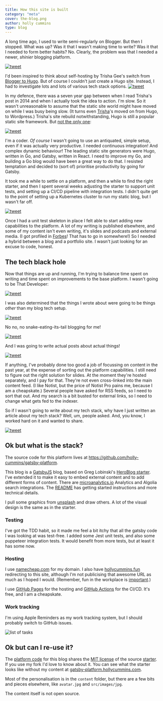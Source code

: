 ```yaml
---
title: How this site is built
category: "meta"
cover: the-blog.png
author: holly cummins
type: blog
---
```


A long time ago, I used to write semi-regularly on Blogger. But then I stopped. What was up? Was it that
I wasn't making time to write? Was it that I needed to form better habits? No. Clearly, the problem was
that I needed a newer, _shinier_ blogging platform.

[![tweet](rebuild-tweet.png)](https://twitter.com/aschmelyun/status/1363471281371439104)

I'd been inspired to think about self-hosting by Trisha Gee's switch from [Blogger to Hugo](https://trishagee.com/2014/03/20/atom-to-hugo/). But of course I couldn't just create a Hugo site. Instead, I had to investigate lots and lots of various tech stack
options.
[![tweet](developer-blog-tweet.png)](https://twitter.com/vvoyer/status/1087705536714412032)

In my defence, there was a seven year gap between when I read Trisha's post in 2014 and when I actually took the idea to action. I'm slow. So it wasn't unreasonable to assume that the static site world might have moved on while I was busy being slow. (It turns even [Trisha](https://trishagee.com)'s moved on from Hugo, to Wordpress.) Trisha's site rebuild notwithstanding, Hugo is still a popular static site framework. But [not the only one](https://mtm.dev/static):

[![tweet](nixcraft-tweet.png)](https://rakhim.org/honestly-undefined/19/)

I'm a coder. _Of course_ I wasn't going to use an antiquated, simple setup, even if it was actually very productive. I needed continuous integration! And complex dynamic behaviour! The leading static site generators were Hugo, written in Go, and Gatsby, written in React. I need to improve my Go, and building a Go blog would have been a great way to do that. I resisted temptation and decided to (sort of) prioritise productivity by going for Gatsby.

It took me a while to settle on a platform, and then a while to find the right starter, and then I spent several weeks adjusting the starter to support unit tests, and setting up a CI/CD pipeline with integration tests. I didn't quite get to the point of setting up a Kubernetes cluster to run my static blog, but I wasn't far off.

[![tweet](tdd-tweet.png)](https://twitter.com/richburroughs/status/1383092015580123136)

Once I had a unit test skeleton in place I felt able to start adding new capabilities to the platform. A lot of my writing is published elsewhere, and some of my content isn't even writing, it's slides and podcasts and external media. (I got profiled in [Forbes](https://www.forbes.com/sites/adrianbridgwater/2021/02/18/ibm-developer-lead-what-software-does-next/)! That has to go in somewhere!) So I needed a hybrid between a blog and a portfolio site. I wasn't just looking for an excuse to code, honest.

## The tech black hole

Now that things are up and running, I'm trying to balance time spent on writing and time spent on improvements to
the base platform. I wasn't going to be That Developer:

[![tweet](olognion-tweet.png)](https://twitter.com/theolognion/status/1394242709372772352)

I was also determined that the things I wrote about were going to be things _other_ than my blog tech setup.

[![tweet](gatsby-fan-tweet.png)](https://twitter.com/shunghsiyu/status/1333045772124704771)

No no, no snake-eating-its-tail blogging for me!

[![tweet](article-about-rebuild-tweet.png)](https://twitter.com/Naher94/status/1363982984626454534)

And I was going to write actual posts about actual things!

[![tweet](writing-tweet.png)](https://twitter.com/Coding_Career/status/1327326881096421376)

If anything, I've probably done too good a job of focussing on content in the past year, at the expense of sorting out the platform capabilities. I still need to figure out the right solution for slides. At the moment they're hosted separately, and I pay for that. They're not even cross-linked into the main content feed. (I like Notist, but the price of Notist Pro pains me, because I am a cheapskate.) Several people have asked for RSS feeds, so I need to sort that out. And my search is a bit busted for external links, so I need to change what gets fed to the indexer.

So if I wasn't going to write about my tech stack, why have I just written an article about my tech stack? Well, um,
people asked. And, you know, I worked hard on it and wanted to share.

[![tweet](someone-competent.png)](https://twitter.com/holly_cummins/status/1383034689821106181?s=20)

## Ok but what is the stack?

The source code for this platform lives at https://github.com/holly-cummins/gatsby-platform.

This blog is a [GatsbyJS](https://www.gatsbyjs.org/) blog, based on Greg Lobinski's [HeroBlog starter](https://gatsby-starter-hero-blog.greglobinski.com/). I've extended it to make it easy to embed external content and to add
different forms of content. There are [microanalytics.io](http://microanalytics.io) Analytics and Algolia search integrations. The [README](https://github.com/holly-cummins/holly-cummins.github.io/tree/platform-source/README.md) has getting started instructions and more technical details.

I pull some graphics from [unsplash](https://unsplash.com) and draw others. A lot of the visual design is the same as in the starter.

### Testing

I've got the TDD habit, so it made me feel a bit itchy that all the gatsby code I was looking at was test-free. I added some Jest unit tests, and also some puppeteer integration tests. It would benefit from more tests, but at least it has some now.

### Hosting

I use [namecheap.com](https://www.namecheap.com) for my domain. I also have [hollycummins.fun](http://hollycummins.fun) redirecting to this site, although I'm not publicising that awesome URL as much as I hoped I would. (Remember, fun in the workplace is [important](http://localhost:8000/category/fun/).)

I use [GitHub Pages](https://pages.github.com) for the hosting and [GitHub Actions](https://github.com/features/actions) for the CI/CD. It's free, and I am a cheapskate.

### Work tracking

I'm using Apple Reminders as my work tracking system, but I should probably switch to GitHub issues.

![list of tasks](reminders-work-tracking.png)

## Ok but can I re-use it?

The [platform code](https://github.com/holly-cummins/gatsby-platform/) for this blog shares the [MIT license](https://github.com/holly-cummins/holly-cummins.github.io/blob/platform-source/LICENSE) of the source [starter](https://gatsby-starter-hero-blog.greglobinski.com/). If you use my fork I'd love to know about it.
You can see what the starter looks like without my content at [gatsby-platform.hollycummins.com](http://gatsby-platform.hollycummins.com).

Most of the personalisation is in the `content` folder, but there are a few bits and pieces elsewhere, like `avatar.jpg` and `src/images/jpg`.

The content itself is not open source.
